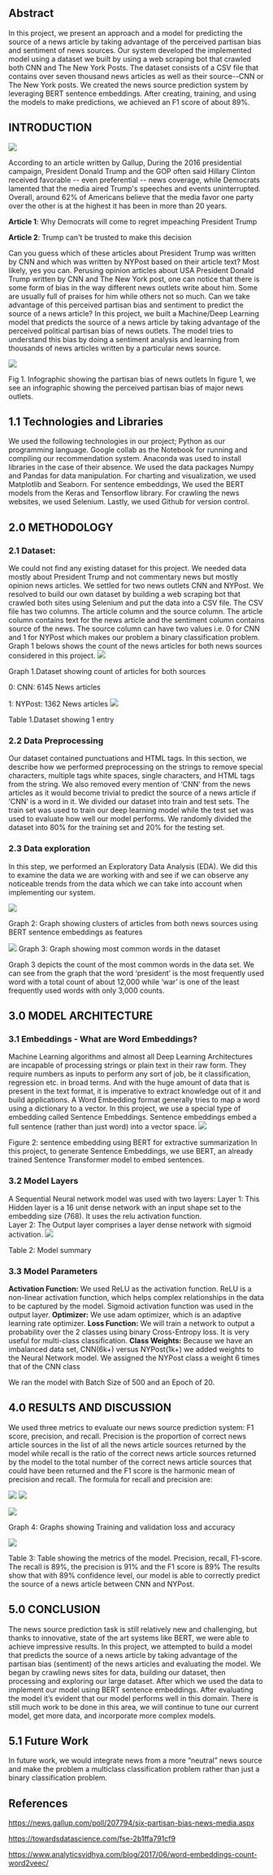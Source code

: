 ## Abstract
In this project, we present an approach and a model for predicting the source of a news article by taking advantage of the perceived partisan bias and sentiment of news sources. Our system developed the implemented model using a dataset we built by using a web scraping bot that crawled both CNN and The New York Posts. The dataset consists of a CSV file that contains over seven thousand news articles as well as their source--CNN or The New York posts. We created the news source prediction system by leveraging BERT sentence embeddings. After creating, training, and using the models to make predictions, we achieved an F1 score of about 89%.

## INTRODUCTION
![](https://d.newsweek.com/en/full/607719/djt.webp?w=790&f=082fb7486866b8a7efcddfcfb30cf017)

According to an article written by Gallup, During the 2016 presidential campaign, President Donald Trump and the GOP often said Hillary Clinton received favorable -- even preferential -- news coverage, while Democrats lamented that the media aired Trump's speeches and events uninterrupted. Overall, around 62% of Americans believe that the media favor one party over the other is at the highest it has been in more than 20 years.

**Article 1**: Why Democrats will come to regret impeaching President Trump

**Article 2**: Trump can't be trusted to make this decision

Can you guess which of these articles about President Trump was written by CNN and which was written by NYPost based on their article text? Most likely, yes you can. Perusing opinion articles about USA President Donald Trump written by CNN and The New York post, one can notice that there is some form of bias in the way different news outlets write about him. Some are usually full of praises for him while others not so much. 
Can we take advantage of this perceived partisan bias and sentiment to predict the source of a news article? In this project, we built a Machine/Deep Learning model that predicts the source of a news article by taking advantage of the perceived political partisan bias of news outlets. The model tries to understand this bias by doing a sentiment analysis and learning from thousands of news articles written by a particular news source. 

![](https://technologypursuit.edublogs.org/files/2019/05/Media-Bias-Chart_4.0_8_28_2018-min-1024x791-2e8iebg-1gop9db.jpg)

Fig 1. Infographic showing the partisan bias of news outlets
In figure 1, we see an infographic showing the perceived partisan bias of major news outlets. 

## 1.1	Technologies and Libraries
We used the following technologies in our project; Python as our programming language. Google collab as the Notebook for running and compiling our recommendation system. Anaconda was used to install libraries in the case of their absence. We used the data packages Numpy and Pandas for data manipulation. For charting and visualization, we used Matplotlib and Seaborn. For sentence embeddings, We used the BERT models from the Keras and Tensorflow library. For crawling the news websites, we used Selenium. Lastly, we used Github for version control.
## 2.0	METHODOLOGY
### 2.1	Dataset:
We could not find any existing dataset for this project. We needed data mostly about President Trump and not commentary news but mostly opinion news articles. We settled for two news outlets CNN and NYPost. We resolved to build our own dataset by building a web scraping bot that crawled both sites using Selenium and put the data into a CSV file. The CSV file has two columns. The article column and the source column.  The article column contains text for the news article and the sentiment column contains source of the news. The source column can have two values i.e. 0 for CNN and 1 for NYPost which makes our problem a binary classification problem. Graph 1 belows shows the count of the news articles for both news sources considered in this project.
![](https://lh4.googleusercontent.com/QBMC_w8KOsQOkAUahRLLYG1EDz7UJxxfizA86QRF-03Ne9_D-s7vZ3dL2pAoyta5zORMFpYDgCjNehApTcI5BZqFwiGPubwWWOpCBweaGQYGMGVLiunVDpJFT-sF9PoOtRkxVsOV)

Graph 1.Dataset showing count of articles for both sources

0: CNN: 6145 News articles

1: NYPost: 1362 News articles
![](https://lh4.googleusercontent.com/Ad5ZWw5Vpqkz0c_C3DhDXWQIF78vG-rTCRLeOTQkX1LRTIgHiLqF9W-nKT0TdA2xs6t5c3lqqkrtMq-QCCw2qfmdRAJoqSUcV5PIAOE7DYGM82KYdrASS3aUnGX2Q6duwlYWLPPI)

Table 1.Dataset showing 1 entry
### 2.2	Data Preprocessing
Our dataset contained punctuations and HTML tags. In this section, we describe how we performed preprocessing on the strings to remove special characters, multiple tags white spaces, single characters,  and HTML tags from the string. We also removed every mention of ‘CNN’ from the news articles as it would become trivial to predict the source of a news article if ‘CNN’ is a word in it.
We divided our dataset into train and test sets. The train set was used to train our deep learning model while the test set was used to evaluate how well our model performs. We randomly divided the dataset into 80% for the training set and 20% for the testing set.

### 2.3	Data exploration
In this step, we performed an Exploratory Data Analysis (EDA). We did this to examine the data we are working with and see if we can observe any noticeable trends from the data which we can take into account when implementing our system. 

![](https://lh5.googleusercontent.com/B1pSESN6zJr5Dp_DJdFHIk5F20LmCvwI-kSpr6_8UVqu7XmdGuRXhj43bm1MnaN9ENMoavxq8zKouhNE93e_R746HZDhfmHoyYB0dn9T)

Graph 2: Graph showing clusters of articles from both news sources using BERT sentence embeddings as features

![](https://lh3.googleusercontent.com/ALZOJBJVXrJgzQyPE-D7v0IUt1kiVhEsMAHymBYv3RRinTAv9d4uDbXfWLnZfhcD4Elnr0dzln5zGAf-3LCircM9U8R3il0W5vUfVft1i9Qnt14AQ6JhB8-spZgdfZKwFVrHifav)
Graph 3: Graph showing most common words in the dataset

Graph 3 depicts the count of the most common words in the data set. We can see from the graph that the word ‘president’ is the most frequently used word with a total count of about 12,000 while ‘war’ is one of the least frequently used words with only 3,000 counts.
##  3.0	MODEL ARCHITECTURE
### 3.1	Embeddings - What are Word Embeddings? 
Machine Learning algorithms and almost all Deep Learning Architectures are incapable of processing strings or plain text in their raw form. They require numbers as inputs to perform any sort of job, be it classification, regression etc. in broad terms. And with the huge amount of data that is present in the text format, it is imperative to extract knowledge out of it and build applications.
A Word Embedding format generally tries to map a word using a dictionary to a vector. In this project, we use a special type of embedding called Sentence Embeddings. Sentence embeddings embed a full sentence (rather than just word) into a vector space. 
![](https://lh4.googleusercontent.com/7bCUYDwIG1CaKcczvG6VDK392oELUIStOnn3kmYZXD9IQZXeZ3eqggKLrvGapZnIewAufyA7wTE7FIcKAF0orj_-kmmWoixMakNgktSwYmJbWukPifhOfq6NfoEw0I456M3mCTGf)

Figure 2: sentence embedding using BERT for extractive summarization
In this project, to generate Sentence Embeddings, we use BERT, an already trained Sentence Transformer model to embed sentences. 
### 3.2	Model Layers
A Sequential Neural network model was used with two layers:
Layer 1: This Hidden layer is a 16 unit dense network with an input shape set to the embedding size (768). It uses the relu activation function.  
Layer 2: The Output layer comprises a layer dense network with sigmoid activation.
![](https://lh6.googleusercontent.com/wGelZyoMHs9jb5OKHdv9l6dYOhZF1edAa2DsX8bMCgMwUq-CXDHAURaH0QbrgrqVikwzzO5eBgl_r0JuTtHSN4QgetTgCvq2IANbCzDDDcsUnpt-DfH_bwJMN7oFo8BDqz1rBwy-)

Table 2: Model summary
### 3.3	Model Parameters
**Activation Function:** We used ReLU as the activation function. ReLU is a non-linear activation function, which helps complex relationships in the data to be captured by the model. Sigmoid activation function was used in the output layer.
**Optimizer:** We use adam optimizer, which is an adaptive learning rate optimizer.
**Loss Function:** We will train a network to output a probability over the 2 classes using binary Cross-Entropy loss. It is very useful for multi-class classification.
**Class Weights:** Because we have an imbalanced data set, CNN(6k+) versus NYPost(1k+) we added weights to the Neural Network model. We assigned the NYPost class a weight 6 times that of the CNN class

We ran the model with Batch Size of 500 and an Epoch of 20. 

## 4.0 RESULTS AND DISCUSSION
We used three metrics to evaluate our news source prediction system: F1 score, precision, and recall. Precision is the proportion of correct news article sources in the list of all the news article sources returned by the model while recall is the ratio of the correct news article sources returned by the model to the total number of the correct news article sources that could have been returned and the F1 score is the harmonic mean of precision and recall. The formula for recall and precision are: 

![](https://miro.medium.com/max/888/1*7J08ekAwupLBegeUI8muHA.png)
![](https://miro.medium.com/max/1124/1*V27Dd47fxtCB-u561I8nYQ.png)

![](https://lh6.googleusercontent.com/_fE1Rz4B3al22Jus_wNEOMH0VzRn9kc-Wsqw-I7IBkljz6uCH8Gu1W2rLZzLe3ezXaw3wwY2gz1ghvhpxbzD-H6tym02SCs_ULR0o9wFisdhvoCeAxqZ-onmyeaGX3INGjbv85EV)

Graph 4: Graphs showing Training and validation loss and accuracy

![](https://lh6.googleusercontent.com/Cf5fm8dUmNk2lnC7sW-ZzsFUsFuRlnON7nsZ79e7kGw92fz14aoKtYS2I1XvVqNHI8QA0I9fnAIpzYEnko_oGwZ2CKWvxhdTbnME3nGy03Sp0C43qLu4StBeXA6bwH7rLWGcdcko)

Table 3: Table showing the metrics of the model. Precision, recall, F1-score.
The recall is 89%, the precision is 91% and the F1 score is 89%
The results show that with 89% confidence level, our model is able to correctly predict the source of a news article between CNN and NYPost.
## 5.0	CONCLUSION
The news source prediction task is still relatively new and challenging, but thanks to innovative, state of the art systems like BERT, we were able to achieve impressive results. In this project, we attempted to build a model that predicts the source of a news article by taking advantage of the partisan bias (sentiment) of the news articles and evaluating the model. We began by crawling news sites for data, building our dataset, then processing and exploring our large dataset. After which we used the data to implement our model using BERT sentence embeddings. After evaluating the model it’s evident that our model performs well in this domain. There is still much work to be done in this area, we will continue to tune our current model, get more data, and incorporate more complex models.
## 5.1	Future Work
In future work, we would integrate news from a more “neutral” news source and make the problem a multiclass classification problem rather than just a binary classification problem. 
## References
https://news.gallup.com/poll/207794/six-partisan-bias-news-media.aspx

https://towardsdatascience.com/fse-2b1ffa791cf9

https://www.analyticsvidhya.com/blog/2017/06/word-embeddings-count-word2veec/
